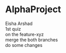 # AlphaProject
Eisha Arshad
<br>
1st quiz 
<br>
on the feature-xyz
<br>
merge the both branches
<br>
do some changes

